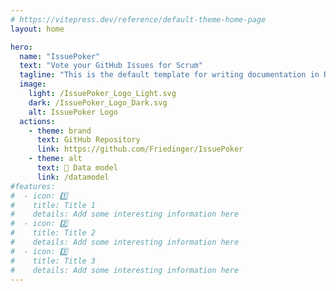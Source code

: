 ```yaml
---
# https://vitepress.dev/reference/default-theme-home-page
layout: home

hero:
  name: "IssuePoker"
  text: "Vote your GitHub Issues for Scrum"
  tagline: "This is the default template for writing documentation in RefArch applications"
  image:
    light: /IssuePoker_Logo_Light.svg
    dark: /IssuePoker_Logo_Dark.svg
    alt: IssuePoker Logo
  actions:
    - theme: brand
      text: GitHub Repository
      link: https://github.com/Friedinger/IssuePoker
    - theme: alt
      text: 💾 Data model
      link: /datamodel
#features:
#  - icon: 1️⃣
#    title: Title 1
#    details: Add some interesting information here
#  - icon: 2️⃣
#    title: Title 2
#    details: Add some interesting information here
#  - icon: 3️⃣
#    title: Title 3
#    details: Add some interesting information here
---
```

